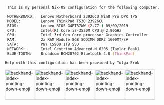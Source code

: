 ```sh
 This is my personal Nix-OS configuration for the following computer.
```
```sh
 MOTHERBOARD:  	Lenovo Motherboard 23926CU Win8 Pro DPK TPG
 MODEL:        	Lenovo ThinkPad T530 23926CU
 BIOS:         	Lenovo BIOS G4ETB7WW (2.77 ) 09/09/2019
 CPU:          	Intel(R) Core i7-3520M CPU @ 2.90GHz
 GPU:          	Intel 3rd Gen Core processor Graphics Controller
 RAM:          	2x RAM Module 8GB SODIMM DDR3 1600MT/s#
 SATA:         	PNY CS900 1TB SSD
 NETWORK:      	Intel Centrino Advanced-N 6205 [Taylor Peak]
 BLUE-TOOTH:   	Broadcom BCM20702 Bluetooth 4.0 [ThinkPad]
```
```sh
Help with this configuration has been provided by Tolga Erok
```

 <img width="96" height="96" src="https://img.icons8.com/emoji/96/backhand-index-pointing-down-emoji.png" alt="backhand-index-pointing-down-emoji"/><img width="96" height="96" src="https://img.icons8.com/emoji/96/backhand-index-pointing-down-emoji.png" alt="backhand-index-pointing-down-emoji"/><img width="96" height="96" src="https://img.icons8.com/emoji/96/backhand-index-pointing-down-emoji.png" alt="backhand-index-pointing-down-emoji"/><img width="96" height="96" src="https://img.icons8.com/emoji/96/backhand-index-pointing-down-emoji.png" alt="backhand-index-pointing-down-emoji"/><img width="96" height="96" src="https://img.icons8.com/emoji/96/backhand-index-pointing-down-emoji.png" alt="backhand-index-pointing-down-emoji"/>
<div align="left">
  <table style="border-collapse: collapse; width: 0%; border: none;">
    <tr>
     <td align="center" style="border: none;">
        <a href="https://github.com/tolgaerok/nixos">
          <img src="https://avatars.githubusercontent.com/u/110285959?v=4" alt="NixOS" style="width: 100%;">
          <br>Tolga Erok github
        </a>
      </td>     
    </tr>
  </table>
</div> 




    


